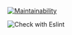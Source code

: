 [![Maintainability](https://api.codeclimate.com/v1/badges/09dfa9a60396c5f1070f/maintainability)](https://codeclimate.com/github/ElenaSolovyeva/frontend-project-lvl2/maintainability)

![Check with Eslint](https://github.com/ElenaSolovyeva/frontend-project-lvl2/workflows/Check%20with%20Eslint/badge.svg)
